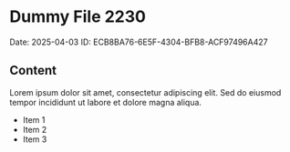 # Dummy File 2230

Date: 2025-04-03
ID: ECB8BA76-6E5F-4304-BFB8-ACF97496A427

## Content

Lorem ipsum dolor sit amet, consectetur adipiscing elit.
Sed do eiusmod tempor incididunt ut labore et dolore magna aliqua.

* Item 1
* Item 2
* Item 3

